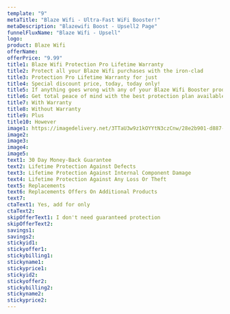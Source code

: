 ```yaml
---
template: "9"
metaTitle: "Blaze Wifi - Ultra-Fast WiFi Booster!"
metaDescription: "Blazewifi Boost - Upsell2 Page"
funnelFluxName: "Blaze Wifi - Upsell"
logo: 
product: Blaze Wifi
offerName: 
offerPrice: "9.99"
title1: Blaze Wifi Protection Pro Lifetime Warranty
title2: Protect all your Blaze Wifi purchases with the iron-clad
title3: Protection Pro Lifetime Warranty for just
title4: Special discount price, today, today only!
title5: If anything goes wrong with any of your Blaze Wifi Booster products, Just return it to us for an instant replacement, 100% hassle-free, no questions asked.
title6: Get total peace of mind with the best protection plan available!
title7: With Warranty
title8: Without Warranty
title9: Plus
title10: However
image1: https://imagedelivery.net/3TTaU3w9z1kOYYtN3czCnw/28e2b901-d887-498b-4b78-07bfbc433500/public
image2: 
image3: 
image4:
image5:
text1: 30 Day Money-Back Guarantee
text2: Lifetime Protection Against Defects
text3: Lifetime Protection Against Internal Component Damage
text4: Lifetime Protection Against Any Loss Or Theft
text5: Replacements
text6: Replacements Offers On Additional Products
text7: 
ctaText1: Yes, add for only
ctaText2: 
skipOfferText1: I don't need guaranteed protection
skipOfferText2: 
savings1: 
savings2: 
stickyid1: 
stickyoffer1: 
stickybilling1: 
stickyname1: 
stickyprice1: 
stickyid2: 
stickyoffer2: 
stickybilling2: 
stickyname2: 
stickyprice2: 
---
```

